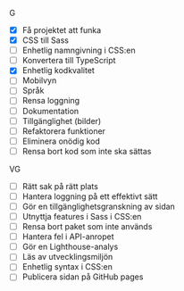 G

- [x] Få projektet att funka
- [x] CSS till Sass
- [ ] Enhetlig namngivning i CSS:en
- [ ] Konvertera till TypeScript
- [x] Enhetlig kodkvalitet
- [ ] Mobilvyn
- [ ] Språk
- [ ] Rensa loggning
- [ ] Dokumentation
- [ ] Tillgänglighet (bilder)
- [ ] Refaktorera funktioner
- [ ] Eliminera onödig kod
- [ ] Rensa bort kod som inte ska sättas

VG

- [ ] Rätt sak på rätt plats
- [ ] Hantera loggning på ett effektivt sätt
- [ ] Gör en tillgänglighetsgranskning av sidan
- [ ] Utnyttja features i Sass i CSS:en
- [ ] Rensa bort paket som inte används
- [ ] Hantera fel i API-anropet
- [ ] Gör en Lighthouse-analys
- [ ] Läs av utvecklingsmiljön
- [ ] Enhetlig syntax i CSS:en
- [ ] Publicera sidan på GitHub pages
